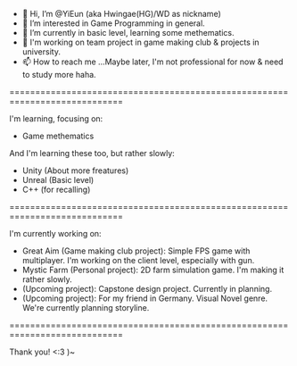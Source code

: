 - 👋 Hi, I’m @YiEun (aka Hwingae(HG)/WD as nickname)
- 👀 I’m interested in Game Programming in general.
- 🌱 I’m currently in basic level, learning some methematics.
- 💞️ I'm working on team project in game making club & projects in university.
- 📫 How to reach me ...Maybe later, I'm not professional for now & need to study more haha.

============================================================================

I'm learning, focusing on:
- Game methematics

And I'm learning these too, but rather slowly:
- Unity (About more freatures)
- Unreal (Basic level)
- C++ (for recalling)

============================================================================

I'm currently working on:

- Great Aim (Game making club project): Simple FPS game with multiplayer. I'm working on the client level, especially with gun.
- Mystic Farm (Personal project): 2D farm simulation game. I'm making it rather slowly.
- (Upcoming project): Capstone design project. Currently in planning.
- (Upcoming project): For my friend in Germany. Visual Novel genre. We're currently planning storyline.

============================================================================

Thank you! <:3 )~

<!---
Hwingae/Hwingae is a ✨ special ✨ repository because its `README.md` (this file) appears on your GitHub profile.
You can click the Preview link to take a look at your changes.
--->
